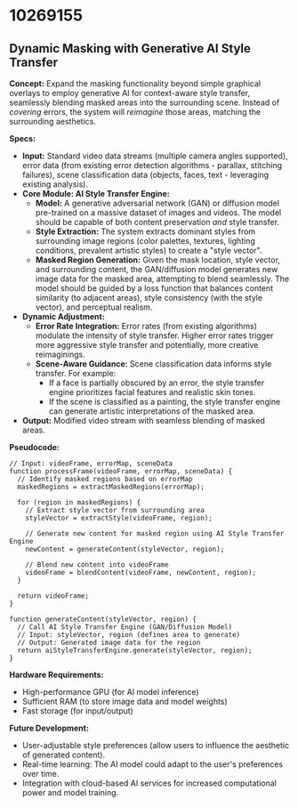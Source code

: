 # 10269155

## Dynamic Masking with Generative AI Style Transfer

**Concept:** Expand the masking functionality beyond simple graphical overlays to employ generative AI for context-aware style transfer, seamlessly blending masked areas into the surrounding scene. Instead of *covering* errors, the system will *reimagine* those areas, matching the surrounding aesthetics.

**Specs:**

*   **Input:** Standard video data streams (multiple camera angles supported), error data (from existing error detection algorithms - parallax, stitching failures), scene classification data (objects, faces, text - leveraging existing analysis).
*   **Core Module: AI Style Transfer Engine:**
    *   **Model:** A generative adversarial network (GAN) or diffusion model pre-trained on a massive dataset of images and videos. The model should be capable of both content preservation *and* style transfer.
    *   **Style Extraction:** The system extracts dominant styles from surrounding image regions (color palettes, textures, lighting conditions, prevalent artistic styles) to create a "style vector".
    *   **Masked Region Generation:**  Given the mask location, style vector, and surrounding content, the GAN/diffusion model generates new image data for the masked area, attempting to blend seamlessly.  The model should be guided by a loss function that balances content similarity (to adjacent areas), style consistency (with the style vector), and perceptual realism.
*   **Dynamic Adjustment:**
    *   **Error Rate Integration:** Error rates (from existing algorithms) modulate the intensity of style transfer. Higher error rates trigger more aggressive style transfer and potentially, more creative reimaginings.
    *   **Scene-Aware Guidance:** Scene classification data informs style transfer.  For example:
        *   If a face is partially obscured by an error, the style transfer engine prioritizes facial features and realistic skin tones.
        *   If the scene is classified as a painting, the style transfer engine can generate artistic interpretations of the masked area.
*   **Output:** Modified video stream with seamless blending of masked areas.

**Pseudocode:**

```
// Input: videoFrame, errorMap, sceneData
function processFrame(videoFrame, errorMap, sceneData) {
  // Identify masked regions based on errorMap
  maskedRegions = extractMaskedRegions(errorMap);

  for (region in maskedRegions) {
    // Extract style vector from surrounding area
    styleVector = extractStyle(videoFrame, region);

    // Generate new content for masked region using AI Style Transfer Engine
    newContent = generateContent(styleVector, region);

    // Blend new content into videoFrame
    videoFrame = blendContent(videoFrame, newContent, region);
  }

  return videoFrame;
}

function generateContent(styleVector, region) {
  // Call AI Style Transfer Engine (GAN/Diffusion Model)
  // Input: styleVector, region (defines area to generate)
  // Output: Generated image data for the region
  return aiStyleTransferEngine.generate(styleVector, region);
}
```

**Hardware Requirements:**

*   High-performance GPU (for AI model inference)
*   Sufficient RAM (to store image data and model weights)
*   Fast storage (for input/output)

**Future Development:**

*   User-adjustable style preferences (allow users to influence the aesthetic of generated content).
*   Real-time learning: The AI model could adapt to the user's preferences over time.
*   Integration with cloud-based AI services for increased computational power and model training.